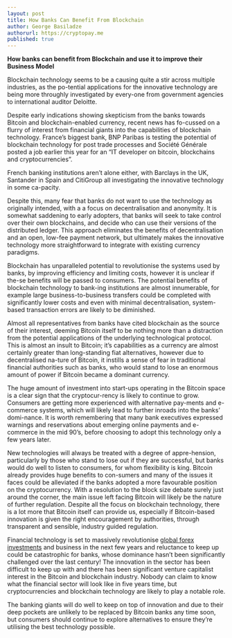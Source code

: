 ```yaml
---
layout: post
title: How Banks Can Benefit From Blockchain
author: George Basiladze
authorurl: https://cryptopay.me
published: true
---
```


<p><strong>How banks can benefit from Blockchain and use it to improve their Business Model</strong></p>

<p>Blockchain technology seems to be a causing quite a stir across multiple industries, as the po-tential applications for the innovative technology are being more throughly investigated by every-one from government agencies to international auditor Deloitte.
<p>Despite early indications showing skepticism from the banks towards Bitcoin and blockchain-enabled currency, recent news has fo-cussed on a flurry of interest from financial giants into the capabilities of blockchain technology. France’s biggest bank, BNP Paribas is testing the potential of blockchain technology for post trade processes and Société Générale posted a job earlier this year for an “IT developer on bitcoin, blockchains and cryptocurrencies”.
<p>French banking institutions aren’t alone either, with Barclays in the UK, Santander in Spain and CitiGroup all investigating the innovative technology in some ca-pacity.</p>

<p>Despite this, many fear that banks do not want to use the technology as originally intended, with a a focus on decentralisation and anonymity. It is somewhat saddening to early adopters, that banks will seek to take control over their own blockchains, and decide who can use their versions of the distributed ledger. This approach eliminates the benefits of decentralisation and an open, low-fee payment network, but ultimately makes the innovative technology more straightforward to integrate with existing currency paradigms.
<p>Blockchain has unparalleled potential to revolutionise the systems used by banks, by improving efficiency and limiting costs, however it is unclear if the-se benefits will be passed to consumers. The potential benefits of blockchain technology to bank-ing institutions are almost innumerable, for example large business-to-business transfers could be completed with significantly lower costs and  even with minimal decentralisation, system-based transaction errors are likely to be diminished.</p>

<p>Almost all representatives from banks have cited blockchain as the source of their interest, deeming Bitcoin itself to be nothing more than a distraction from the potential applications of the underlying technological protocol. This is almost an insult to Bitcoin; it’s capabilities as a currency are almost certainly greater than long-standing fiat alternatives, however due to decentralised na-ture of Bitcoin, it instills a sense of fear in traditional financial authorities such as banks, who would stand to lose an enormous amount of power if Bitcoin became a dominant currency.
<p>The huge amount of investment into start-ups operating in the Bitcoin space is a clear sign that the cryptocur-rency is likely to continue to grow. Consumers are getting more experienced with alternative pay-ments and e-commerce systems, which will likely lead to further inroads into the banks’ domi-nance. It is worth remembering that many bank executives expressed warnings and reservations about emerging online payments and e-commerce in the mid 90’s, before choosing to adopt this technology only a few years later.
<p>New technologies will always be treated with a degree of appre-hension, particularly by those who stand to lose out if they are successful, but banks would do well to listen to consumers, for whom flexibility is king. Bitcoin already provides huge benefits to con-sumers and many of the issues it faces could be alleviated if the banks adopted a more favourable position on the cryptocurrency. With a resolution to the block size debate surely just around the corner, the main issue left facing Bitcoin will likely be the nature of further regulation. Despite all the focus on blockchain technology, there is a lot more that Bitcoin itself can provide us, especially if Bitcoin-based innovation is given the right encouragement by authorities, through transparent and sensible, industry guided regulation.</p>

<p>Financial technology is set to massively revolutionise <a href="https://www.netotrade.com/">global forex investments</a> and business in the next few years and reluctance to keep up could be catastrophic for banks, whose dominance hasn’t been significantly challenged over the last century! The innovation in the sector has been difficult to keep up with and there has been significant venture capitalist interest in the Bitcoin and blockchain industry. Nobody can claim to know what the financial sector will look like in five years time, but cryptocurrencies and blockchain technology are likely to play a notable role.
<p>The banking giants will do well to keep on top of innovation and due to their deep pockets are unlikely to be replaced by Bitcoin banks any time soon, but consumers should continue to explore alternatives to ensure they’re utilising the best technology possible.</p>
